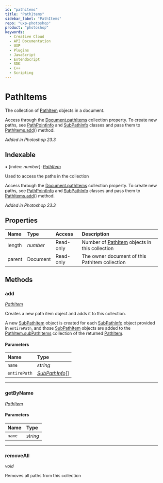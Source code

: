 ```yaml
---
id: "pathitems"
title: "PathItems"
sidebar_label: "PathItems"
repo: "uxp-photoshop"
product: "photoshop"
keywords:
  - Creative Cloud
  - API Documentation
  - UXP
  - Plugins
  - JavaScript
  - ExtendScript
  - SDK
  - C++
  - Scripting
---
```


# PathItems

The collection of [PathItem](/ps_reference/classes/pathitem/) objects in a document.

Access through the [Document.pathItems](/ps_reference/classes/document/#pathitems) collection property. To create new paths,
see [PathPointInfo](/ps_reference/classes/pathpointinfo/) and [SubPathInfo](/ps_reference/classes/subpathinfo/) classes and pass them to [PathItems.add](/ps_reference/classes/pathitems/#add)() method.

*Added in Photoshop 23.3*

## Indexable

▪ [index: *number*]: [*PathItem*](/ps_reference/classes/pathitem/)

Used to access the paths in the collection

Access through the [Document.pathItems](/ps_reference/classes/document/#pathitems) collection property. To create new paths,
see [PathPointInfo](/ps_reference/classes/pathpointinfo/) and [SubPathInfo](/ps_reference/classes/subpathinfo/) classes and pass them to [PathItems.add](/ps_reference/classes/pathitems/#add)() method.

*Added in Photoshop 23.3*

## Properties

| Name | Type | Access | Description |
| :------ | :------ | :------ | :------ |
| length | *number* | Read-only | Number of [PathItem](/ps_reference/modules/pathitem/) objects in this collection |
| parent | Document | Read-only | The owner document of this PathItem collection |

## Methods

### add

[*PathItem*](/ps_reference/classes/pathitem/)

Creates a new path item object and adds it to this collection.

A new [SubPathItem](/ps_reference/classes/subpathitem/) object is created for each [SubPathInfo](/ps_reference/classes/subpathinfo/) object provided in `entirePath`,
and those [SubPathItem](/ps_reference/classes/subpathitem/) objects are added to the [PathItem.subPathItems](/ps_reference/classes/pathitem/#subpathitems) collection of the returned
[PathItem](/ps_reference/classes/pathitem/).

#### Parameters

| Name | Type |
| :------ | :------ |
| `name` | *string* |
| `entirePath` | [*SubPathInfo*](/ps_reference/classes/subpathinfo/)[] |

___

### getByName

[*PathItem*](/ps_reference/classes/pathitem/)

#### Parameters

| Name | Type |
| :------ | :------ |
| `name` | *string* |

___

### removeAll

*void*

Removes all paths from this collection
